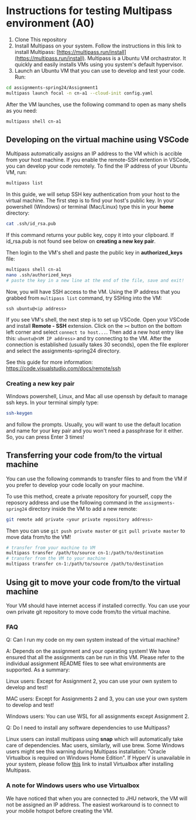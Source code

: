 # Instructions for testing Multipass environment (A0)
1. Clone This repository
2. Install Multipass on your system. Follow the instructions in this link to install Multipass: [https://multipass.run/install](https://multipass.run/install).
Multipass is a Ubuntu VM orchastrator. It quickly and easily installs VMs using you system's default hypervisor.
3. Launch an Ubuntu VM that you can use to develop and test your code. Run: 
```bash
cd assignments-spring24/Assignment1
multipass launch focal -n cn-a1 --cloud-init config.yaml
```
After the VM launches, use the following command to open as many shells as you need:
```bash
multipass shell cn-a1
```

## Developing on the virtual machine using VSCode
Multipass automatically assigns an IP address to the VM which is accible from your host machine. If you enable the remote-SSH extention in VSCode, you can develop your code remotely.
To find the IP address of your Ubuntu VM, run:

```bash
multipass list
```

In this guide, we will setup SSH key authentication from your host to the virtual machine.
The first step is to find your host's public key.
In your powershell (Windows) or terminal (Mac/Linux) type this in your **home** directory:
```bash
cat .ssh/id_rsa.pub
```
If this command returns your public key, copy it into your clipboard. If id_rsa.pub is not found see below on **creating a new key pair**.

Then login to the VM's shell and paste the public key in **authorized_keys** file:
```bash
multipass shell cn-a1
nano .ssh/authorized_keys
# paste the key in a new line at the end of the file, save and exit!
```
Now, you will have SSH access to the VM. Using the IP address that you grabbed from ```multipass list``` command, try SSHing into the VM:
```
ssh ubuntu@<ip address>
```
If you see VM's shell, the next step is to set up VSCode. Open your VSCode and install **Remote - SSH** extension. Click on the `><` button on the bottom left corner and select `connect to host...`.
Then add a new host entry like this: `ubuntu@<VM IP address>` and try connecting to the VM. After the connection is established (usually takes 30 seconds), open the file explorer and select the assignments-spring24 directory. 


See this guide for more information: https://code.visualstudio.com/docs/remote/ssh

### Creating a new key pair
Windows powershell, Linux, and Mac all use openssh by default to manage ssh keys. In your terminal simply type:
```bash
ssh-keygen
```
and follow the prompts. Usually, you will want to use the default location and name for your key pair and you won't need a passphrase for it either. So, you can press Enter 3 times!

## Transferring your code from/to the virtual machine
You can use the following commands to transfer files to and from the VM if you prefer to develop your code locally on your machine.

To use this method, create a private repository for yourself, copy the reposory address and use the following command in the `assignments-spring24` directory inside the VM to add a new remote:

```bash
git remote add private <your private repository address>
```

Then you can use ```git push private master``` or ```git pull private master``` to move data from/to the VM!


```bash
# transfer from your machine to VM
multipass transfer /path/to/source cn-1:/path/to/destination
# transfer from the VM to your machine
multipass transfer cn-1:/path/to/source /path/to/destination
```

## Using git to move your code from/to the virtual machine
Your VM should have internet access if installed correctly. You can use your own private git repository to move code from/to the virtual machine.

### FAQ
Q: Can I run my code on my own system instead of the virtual machine?

A: Depends on the assignment and your operating system! We have ensured that all the assignments can be run in this VM. Please refer to the individual assignment README files to see what environments are supported. As a summary:

Linux users: Except for Assignment 2, you can use your own system to develop and test!

MAC users: Except for Assignments 2 and 3, you can use your own system to develop and test!

Windows users: You can use WSL for all assignments except Assignment 2.

Q: Do I need to install any software dependencies to use Multipass?

Linux users can install multipass using **snap** which will automatically take care of dependencies. Mac users, similarly, will use brew. Some Windows users might see this warning during Multipass installation: "Oracle Virtualbox is required on Windows Home Edition". If HyperV is unavailable in your system, please follow [this](https://www.virtualbox.org/wiki/Downloads) link to install Virtualbox after installing Multipass. 

### A note for Windows users who use Virtualbox
We have noticed that when you are connected to JHU network, the VM will not be assigned an IP address. The easiest workaround is to connect to your mobile hotspot before creating the VM. 